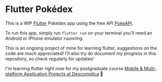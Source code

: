# Flutter Pokédex

This is a WIP [Flutter](https://flutter.dev/) Pokédex app using the free API [PokeAPI](https://pokeapi.co/).

To run this app, simply run `flutter run` on your terminal you'll need an Android or IPhone emulator ruunning.

This is an ongoing project of mine for learning flutter, suggestions on the code are much appreciated! 
I'll also try do document my progress in this repository, so check regularly for updates!

I'm learning flutter right now for my postgraduate course [Mobile & Multi-platform Application Projects at Descomplica](https://descomplica.com.br/pos-graduacao/tecnologia/pos-em-projetos-de-aplicativos-moveis-multiplataforma/) 💚
